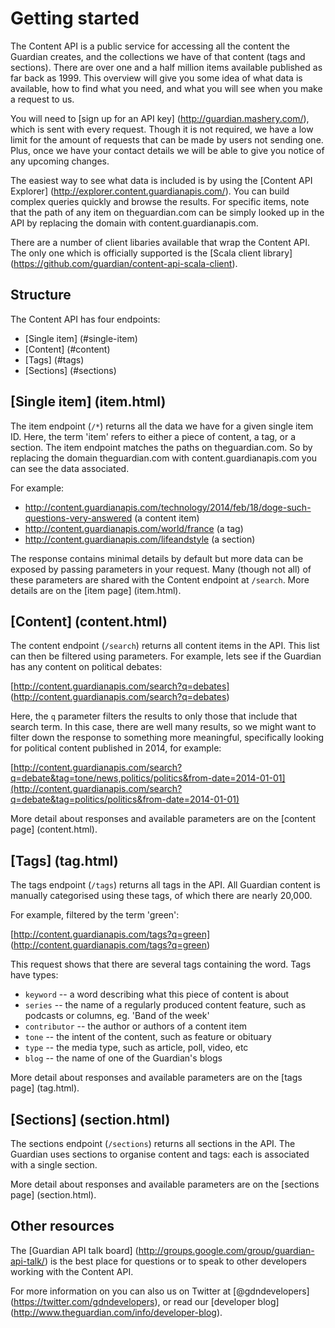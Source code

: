 Getting started
===============

The Content API is a public service for accessing all the content the Guardian creates, and the collections we have of that content (tags and sections). There are over one and a half million items available published as far back as 1999. This overview will give you some idea of what data is available, how to find what you need, and what you will see when you make a request to us.

You will need to [sign up for an API key] (http://guardian.mashery.com/), which is sent with every request. Though it is not required, we have a low limit for the amount of requests that can be made by users not sending one. Plus, once we have your contact details we will be able to give you notice of any upcoming changes.

The easiest way to see what data is included is by using the [Content API Explorer] (http://explorer.content.guardianapis.com/). You can build complex queries quickly and browse the results. For specific items, note that the path of any item on theguardian.com can be simply looked up in the API by replacing the domain with content.guardianapis.com.

There are a number of client libaries available that wrap the Content API. The only one which is officially supported is the [Scala client library] (https://github.com/guardian/content-api-scala-client).


Structure
---------

The Content API has four endpoints:

* [Single item] (#single-item)
* [Content] (#content)
* [Tags] (#tags)
* [Sections] (#sections)


[Single item] (item.html)
-------------------------

The item endpoint (`/*`) returns all the data we have for a given single item ID. Here, the term 'item' refers to either a piece of content, a tag, or a section. The item endpoint matches the paths on theguardian.com. So by replacing the domain theguardian.com with content.guardianapis.com you can see the data associated.

For example:
* http://content.guardianapis.com/technology/2014/feb/18/doge-such-questions-very-answered (a content item)
* http://content.guardianapis.com/world/france (a tag)
* http://content.guardianapis.com/lifeandstyle (a section)

The response contains minimal details by default but more data can be exposed by passing parameters in your request. Many (though not all) of these parameters are shared with the Content endpoint at `/search`. More details are on the [item page] (item.html).


[Content] (content.html)
------------------------

The content endpoint (`/search`) returns all content items in the API. This list can then be filtered using parameters. 
For example, lets see if the Guardian has any content on political debates:

[http://content.guardianapis.com/search?q=debates] (http://content.guardianapis.com/search?q=debates)

Here, the `q` parameter filters the results to only those that include that search term. In this case, there are well many results, so we might want to filter down the response to something more meaningful, specifically looking for political content published in 2014, for example:

[http://content.guardianapis.com/search?q=debate&tag=tone/news,politics/politics&from-date=2014-01-01](http://content.guardianapis.com/search?q=debate&tag=politics/politics&from-date=2014-01-01)

More detail about responses and available parameters are on the [content page] (content.html).


[Tags] (tag.html)
-----------------

The tags endpoint (`/tags`) returns all tags in the API. All Guardian content is manually categorised using these tags, of which there are nearly 20,000.

For example, filtered by the term 'green':

[http://content.guardianapis.com/tags?q=green] (http://content.guardianapis.com/tags?q=green)

This request shows that there are several tags containing the word. Tags have types:

* `keyword` -- a word describing what this piece of content is about
* `series` -- the name of a regularly produced content feature, such as podcasts or columns, eg. 'Band of the week'
* `contributor` -- the author or authors of a content item
* `tone` -- the intent of the content, such as feature or obituary
* `type` -- the media type, such as article, poll, video, etc
* `blog` -- the name of one of the Guardian's blogs

More detail about responses and available parameters are on the [tags page] (tag.html).


[Sections] (section.html)
-------------------------

The sections endpoint (`/sections`) returns all sections in the API. The Guardian uses sections to organise content and tags: each is associated with a single section.

More detail about responses and available parameters are on the [sections page] (section.html).


Other resources
---------------

The [Guardian API talk board] (http://groups.google.com/group/guardian-api-talk/) is the best place for questions or to speak to other developers working with the Content API.

For more information on you can also us on Twitter at [@gdndevelopers] (https://twitter.com/gdndevelopers), or read our [developer blog] (http://www.theguardian.com/info/developer-blog).
